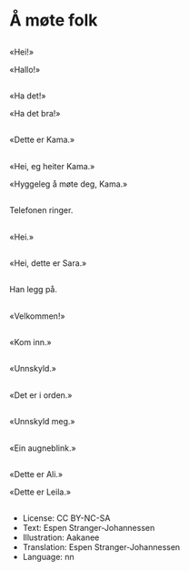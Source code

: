 # Å møte folk

##
«Hei!»

«Hallo!»

##
«Ha det!»

«Ha det bra!»

##
«Dette er Kama.»

##
«Hei, eg heiter Kama.»

«Hyggeleg å møte deg, Kama.»

##
Telefonen ringer.

##
«Hei.»

##
«Hei, dette er Sara.»

##
Han legg på.

##
«Velkommen!»

##
«Kom inn.»

##
«Unnskyld.»

##
«Det er i orden.»

##
«Unnskyld meg.»

##
«Ein augneblink.»

##
«Dette er Ali.»

«Dette er Leila.»

##
* License: CC BY-NC-SA
* Text: Espen Stranger-Johannessen
* Illustration: Aakanee
* Translation: Espen Stranger-Johannessen
* Language: nn
